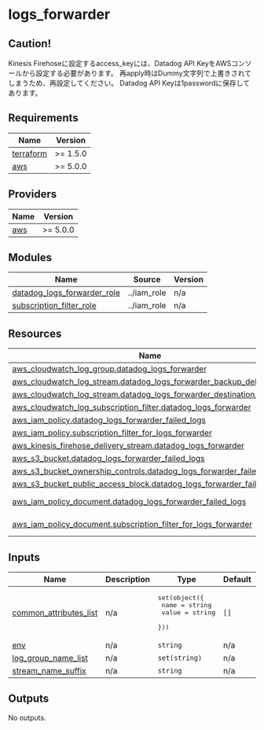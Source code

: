 # logs_forwarder

## Caution!

Kinesis Firehoseに設定するaccess_keyには、Datadog API KeyをAWSコンソールから設定する必要があります。
再apply時はDummy文字列で上書きされてしまうため、再設定してください。
Datadog API Keyは1passwordに保存してあります。

<!-- BEGIN_TF_DOCS -->
## Requirements

| Name | Version |
|------|---------|
| <a name="requirement_terraform"></a> [terraform](#requirement\_terraform) | >= 1.5.0 |
| <a name="requirement_aws"></a> [aws](#requirement\_aws) | >= 5.0.0 |

## Providers

| Name | Version |
|------|---------|
| <a name="provider_aws"></a> [aws](#provider\_aws) | >= 5.0.0 |

## Modules

| Name | Source | Version |
|------|--------|---------|
| <a name="module_datadog_logs_forwarder_role"></a> [datadog\_logs\_forwarder\_role](#module\_datadog\_logs\_forwarder\_role) | ../iam_role | n/a |
| <a name="module_subscription_filter_role"></a> [subscription\_filter\_role](#module\_subscription\_filter\_role) | ../iam_role | n/a |

## Resources

| Name | Type |
|------|------|
| [aws_cloudwatch_log_group.datadog_logs_forwarder](https://registry.terraform.io/providers/hashicorp/aws/latest/docs/resources/cloudwatch_log_group) | resource |
| [aws_cloudwatch_log_stream.datadog_logs_forwarder_backup_delivery](https://registry.terraform.io/providers/hashicorp/aws/latest/docs/resources/cloudwatch_log_stream) | resource |
| [aws_cloudwatch_log_stream.datadog_logs_forwarder_destination_delivery](https://registry.terraform.io/providers/hashicorp/aws/latest/docs/resources/cloudwatch_log_stream) | resource |
| [aws_cloudwatch_log_subscription_filter.datadog_logs_forwarder](https://registry.terraform.io/providers/hashicorp/aws/latest/docs/resources/cloudwatch_log_subscription_filter) | resource |
| [aws_iam_policy.datadog_logs_forwarder_failed_logs](https://registry.terraform.io/providers/hashicorp/aws/latest/docs/resources/iam_policy) | resource |
| [aws_iam_policy.subscription_filter_for_logs_forwarder](https://registry.terraform.io/providers/hashicorp/aws/latest/docs/resources/iam_policy) | resource |
| [aws_kinesis_firehose_delivery_stream.datadog_logs_forwarder](https://registry.terraform.io/providers/hashicorp/aws/latest/docs/resources/kinesis_firehose_delivery_stream) | resource |
| [aws_s3_bucket.datadog_logs_forwarder_failed_logs](https://registry.terraform.io/providers/hashicorp/aws/latest/docs/resources/s3_bucket) | resource |
| [aws_s3_bucket_ownership_controls.datadog_logs_forwarder_failed_logs](https://registry.terraform.io/providers/hashicorp/aws/latest/docs/resources/s3_bucket_ownership_controls) | resource |
| [aws_s3_bucket_public_access_block.datadog_logs_forwarder_failed_logs](https://registry.terraform.io/providers/hashicorp/aws/latest/docs/resources/s3_bucket_public_access_block) | resource |
| [aws_iam_policy_document.datadog_logs_forwarder_failed_logs](https://registry.terraform.io/providers/hashicorp/aws/latest/docs/data-sources/iam_policy_document) | data source |
| [aws_iam_policy_document.subscription_filter_for_logs_forwarder](https://registry.terraform.io/providers/hashicorp/aws/latest/docs/data-sources/iam_policy_document) | data source |

## Inputs

| Name | Description | Type | Default | Required |
|------|-------------|------|---------|:--------:|
| <a name="input_common_attributes_list"></a> [common\_attributes\_list](#input\_common\_attributes\_list) | n/a | <pre>set(object({<br>    name  = string<br>    value = string<br>  }))</pre> | `[]` | no |
| <a name="input_env"></a> [env](#input\_env) | n/a | `string` | n/a | yes |
| <a name="input_log_group_name_list"></a> [log\_group\_name\_list](#input\_log\_group\_name\_list) | n/a | `set(string)` | n/a | yes |
| <a name="input_stream_name_suffix"></a> [stream\_name\_suffix](#input\_stream\_name\_suffix) | n/a | `string` | n/a | yes |

## Outputs

No outputs.
<!-- END_TF_DOCS -->
